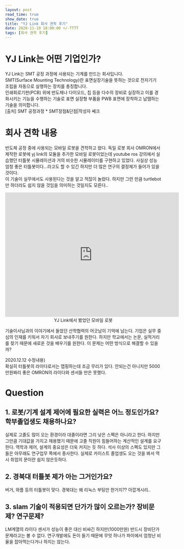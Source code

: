 ```yaml
---
layout: post
read_time: true
show_date: true
title: "YJ Link 회사 견학 후기"
date: 2020-11-19 18:00:00 +/-TTTT
tags: [회사 견학 후기]
---
```

# YJ Link는 어떤 기업인가?
YJ Link는 SMT 공정 과정에 사용되는 기계를 만드는 회사입니다.  
SMT(Surface Mounting Technology)란 표면실장기술을 뜻하는 것으로 전자기기 조립을 자동으로 실행하는 장치를 총칭합니다.  
인쇄회로기판(PCB) 위에 반도체나 다이오드, 칩 등을 다수의 장비로 실장하고 이를 경화시키는 기능을 수행하는 기술로 표면 실장형 부품을 PWB 표면에 장착하고 납땜하는 기술을 의미합니다.  
[출처] SMT 공정과정 * SMT장점&단점|작성자 쎄크

# 회사 견학 내용
반도체 공정 중에 사용되는 모바일 로봇을 견학하고 왔다. 독일 로봇 회사 OMRON에서 제작한 로봇에 yj link의 모듈을 추가한 모바일 로봇이었는데 youtube ros 강의에서 실습했던 터틀봇 시뮬레이션과 거의 비슷한 시뮬레이터를 구현하고 있었다. 사실상 성능 엄청 좋은 터틀봇이다...라고도 할 수 있긴 하지만 더 많은 연구의 결정체가 들어가 있을 것이다.  
이 기술이 실무에서도 사용된다는 것을 알고 적잖이 놀랐다. 하지만 그런 만큼 turtlebot만 하더라도 쉽지 않을 것임을 의미하는 것일지도 모른다..  
<center> <iframe width="560" height="400" src="https://www.youtube.com/embed/fMqjoUH0MQA" frameborder="0" allow="accelerometer; autoplay; clipboard-write; encrypted-media; gyroscope; picture-in-picture" allowfullscreen></iframe> </center>
<center> YJ Link에서 봤었던 모바일 로봇 </center>  


기술이사님과의 이야기에서 들었던 산학협력의 어긋남이 기억에 남는다. 기업은 실무 중심의 인재를 키워서 자기 회사로 보내주기를 원한다. 하지만 학교에서는 논문, 실적거리를 찾기 때문에 새로운 것을 배우기를 원한다. 이 문제는 어떤 방식으로 해결할 수 있을까?

2020.12.12 수정내용)  
확실히 터틀봇의 라이다로서는 맵핑하는데 조금 무리가 있다. 안되는건 아니지만 5000만원짜리 좋은 OMRON의 라이다와 센서들 만은 못했다.  

# Question
## 1. 로봇/기계 설계 제어에 필요한 실력은 어느 정도인가요? 학부졸업생도 채용하나요?
실제로 고졸도 많이 오는 환경이라 대졸이라면 그리 낮은 스펙은 아니라고 한다. 하지만 그만큼 기대값을 가지고 채용했기 때문에 고졸 직원이 힘들어하는 계산적인 설계를 요구한다. 역학과 제어, 설계의 중요성은 더욱 커지는 듯 하다. 석사 이상의 스펙도 있지만 그들은 아무래도 연구업무 쪽에서 종사한다. 실제로 카이스트 졸업생도 오는 것을 봐서 역시 취업의 문이란 쉽지 않은듯하다.
## 2. 경북대 터틀봇 제가 아는 그거인가요?
버거, 와플 등의 터틀봇이 맞다. 경북대는 왜 리눅스 부팅만 한거지?? 아깝게시리..
## 3. slam 기술이 적용되면 단가가 많이 오르는가? 장비문제? 연구문제?
LM계열의 라이다 센서가 성능이 좋은 대신 비싸긴 하지만(1000만원) 반드시 장비단가 문제라고는 볼 수 없다. 연구개발에도 돈이 들기 때문에 무엇 하나가 파이에서 엄청난 비율을 잡아먹는다거나 하지는 않는다.
